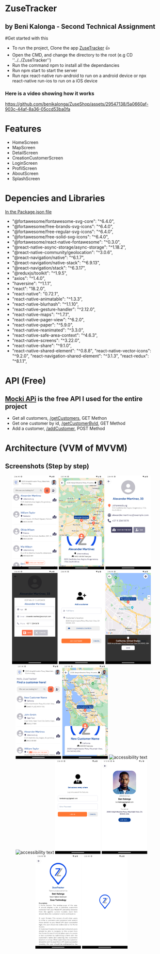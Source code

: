 # ZuseTracker

## by Beni Kalonga - Second Technical Assignment

#Get started with this

- To run the project, Clone the app [ZuseTracker](https://github.com/benikalonga/ZuseTracker.git) 👍
- Open the CMD, and change the directory to the root (e.g CD ''../../ZuseTracker'')
- Run the command npm to install all the dependancies
- Run npm start to start the server
- Run npx react-native run-android to run on a android device or npx react-native run-ios to run on a iOS device

### Here is a video showing how it works

https://github.com/benikalonga/ZuseShop/assets/29547138/5a0660af-903c-44af-8a36-05ccd53ba0fa

# Features

- HomeScreen
- MapScreen
- DetailScreen
- CreationCustomerScreen
- LoginScreen
- ProfilScreen
- AboutScreen
- SplashScreen

# Depencies and Libraries

[In the Package.json file](package.json)

- "@fortawesome/fontawesome-svg-core": "^6.4.0",
- "@fortawesome/free-brands-svg-icons": "^6.4.0",
- "@fortawesome/free-regular-svg-icons": "^6.4.0",
- "@fortawesome/free-solid-svg-icons": "^6.4.0",
- "@fortawesome/react-native-fontawesome": "^0.3.0",
- "@react-native-async-storage/async-storage": "^1.18.2",
- "@react-native-community/geolocation": "^3.0.6",
- "@react-navigation/native": "^6.1.7",
- "@react-navigation/native-stack": "^6.9.13",
- "@react-navigation/stack": "^6.3.17",
- "@reduxjs/toolkit": "^1.9.5",
- "axios": "^1.4.0",
- "haversine": "^1.1.1",
- "react": "18.2.0",
- "react-native": "0.72.1",
- "react-native-animatable": "^1.3.3",
- "react-native-blurhash": "^1.1.10",
- "react-native-gesture-handler": "^2.12.0",
- "react-native-maps": "^1.7.1",
- "react-native-pager-view": "^6.2.0",
- "react-native-paper": "^5.9.0",
- "react-native-reanimated": "^3.3.0",
- "react-native-safe-area-context": "^4.6.3",
- "react-native-screens": "^3.22.0",
- "react-native-share": "^9.1.0",
- "react-native-shared-element": "^0.8.8",
  "react-native-vector-icons": "^9.2.0",
  "react-navigation-shared-element": "^3.1.3",
  "react-redux": "^8.1.1",

# API (Free)

## [Mocki APi](https://api.mocki.io/v2/04517d70/) is the free API I used for the entire project

- Get all customers, [/getCustomers](https://api.mocki.io/v2/04517d70/getCustomers), GET Methon
- Get one customer by id, [/getCustomerById](https://api.mocki.io/v2/04517d70/getCustomer/id), GET Method
- Add a customer, [/addCustomer](https://api.mocki.io/v2/04517d70/addCustomer), POST Method

# Architecture (VVM of MVVM)

## Screenshots (Step by step)

 <p align="center">
  <img src="files/1_home_screen.png" width="150" title="Picture 1">
  <img src="files/2_map_screen.png" width="150" alt="accessibility text">
  <img src="files/3_detail_screen.png" width="150" alt="accessibility text">
  <img src="files/4_edit_customer.png" width="150" alt="accessibility text">
  <img src="files/5_creation_screen.png" width="150" alt="accessibility text">
  <img src="files/55_pick_location.png" width="150" alt="accessibility text">
  <img src="files/6_new_customer_home.png" width="150" alt="accessibility text">
  <img src="files/66_map_newcustomer.png" width="150" alt="accessibility text">
  <img src="files/error.png.png" width="150" alt="accessibility text">
  <img src="files/offline.png.png" width="150" alt="accessibility text">
  <img src="files/7_login_screen.png" width="150" alt="accessibility text">
  <img src="files/8_profile_screen.png" width="150" alt="accessibility text">
  <img src="files/9_about_screen.png" width="150" alt="accessibility text">
  <img src="files/10_splash_screen.png" width="150" alt="accessibility text">
 </p>
